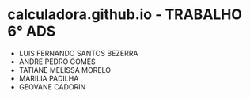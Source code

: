 # calculadora.github.io   - TRABALHO 6° ADS

- LUIS FERNANDO SANTOS BEZERRA
- ANDRE PEDRO GOMES 
- TATIANE MELISSA MORELO
- MARILIA PADILHA 
- GEOVANE CADORIN
